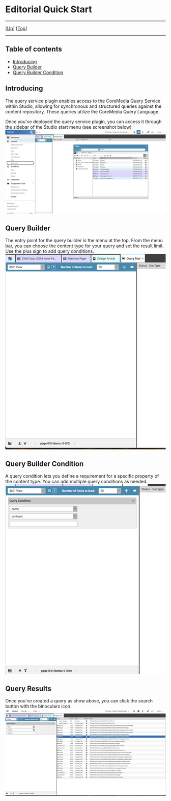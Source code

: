 # Editorial Quick Start

--------------------------------------------------------------------------------

\[[Up](README.md)\] \[[Top](#top)\]

--------------------------------------------------------------------------------

## Table of contents

* [Introducing](#introducing)
* [Query Builder](#query-builder)
* [Query Builder Condition](#query-builder-condition)

## Introducing

The query service plugin enables access to the CoreMedia Query Service within Studio, allowing for synchronous and structured queries against the content repository. These queries utilize the CoreMedia Query Language.

Once you've deployed the query service plugin, you can access it through the sidebar of the Studio start menu (see screenshot below) 
![Image1: Query Service Sidebar](images/editorial/qs-editorial-documentation_1.png)


## Query Builder
The entry point for the query builder is the menu at the top. From the menu bar, you can choose the content type for your query and set the result limit. Use the plus sign to add query conditions.
![Image1: Query Builder](images/editorial/qs-editorial-documentation_2.png)

## Query Builder Condition
A query condition lets you define a requirement for a specific property of the content type. You can add multiple query conditions as needed.
![Image1: Query Builder Condition](images/editorial/qs-editorial-documentation_3.png)

## Query Results
Once you've created a query as show above, you can click the search button with the binoculars icon.
![Image1: Query Builder Condition](images/editorial/qs-editorial-documentation_4.png)
